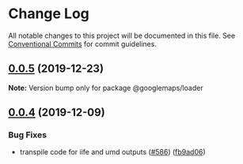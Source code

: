 # Change Log

All notable changes to this project will be documented in this file.
See [Conventional Commits](https://conventionalcommits.org) for commit guidelines.

## [0.0.5](https://github.com/googlemaps/v3-utility-library/compare/@googlemaps/loader@0.0.4...@googlemaps/loader@0.0.5) (2019-12-23)

**Note:** Version bump only for package @googlemaps/loader





## [0.0.4](https://github.com/googlemaps/v3-utility-library/compare/@googlemaps/loader@0.0.3...@googlemaps/loader@0.0.4) (2019-12-09)


### Bug Fixes

* transpile code for iife and umd outputs ([#586](https://github.com/googlemaps/v3-utility-library/issues/586)) ([fb9ad06](https://github.com/googlemaps/v3-utility-library/commit/fb9ad066cbf5d87cffcda2c435196ad20fed56f1))
